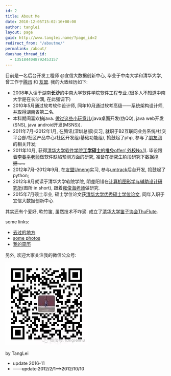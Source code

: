 ```yaml
---
id: 2
title: About Me
date: 2010-12-05T15:02:16+00:00
author: tanglei
layout: page
guid: http://www.tanglei.name/?page_id=2
redirect_from: "/aboutme/"
permalink: /about/
duoshuo_thread_id:
  - 1351844048792453157
---
```


目前是一名后台开发工程师 @宜信大数据创新中心, 毕业于中南大学和清华大学, 曾工作于<a href='http://www.tencent.com/zh-cn/index.shtml' target='_blank'>腾讯</a> 和 <a href='http://www.umeng.com/' target='_blank'>友盟</a>. 我的大致经历如下: 

  * 2008年入读于湖南**长沙**的中南大学软件学院软件工程专业.(很多人不知道中南大学是在长沙滴, 在此强调下)
  * 2010年5月通过软考软件设计师, 同年10月通过软考高级——系统架构设计师, 并取得湖南省第二名.
  * 本科期间喜欢搞java. <a href="http://www.tanglei.name/blog/some-of-my-projects.html" target="_blank">做过这些小玩意儿</a>(java桌面开发(仿QQ), java web开发(SNS), java android开发(MSNS)).
  * 2011年7月&#8211;2012年1月, 在腾讯(深圳总部)实习, 就职于B2互联网业务系统/社交平台部/社区产品中心/社区开发组/基础功能组/, 捣鼓起了php, 参与了<a href="http://www.pengyou.com/" target="_blank">朋友网</a>的相关开发;
  * 2011年10月, 获得<a href="http://www.thss.tsinghua.edu.cn/publish/soft/3649/2011/20110929172848279367829/20110929172848279367829_.html" target="_blank">清华大学软件学院<b>工学硕士</b>的推免offer( 外校No.1)</a>. 毕设跟着<a href="http://www.tsinghua.edu.cn/publish/soft/3641/2010/20101214145715050281583/20101214145715050281583_.html" target="_blank">李春平老师</a>做软件缺陷预测方面的研究, <del datetime="2012-10-10T15:19:13+00:00"> 准备在研究生阶段研究下数据挖掘……</del>
  * 2012年7月&#8211;2012年9月, 在<a href="http://www.umeng.com/" target="_blank">友盟Umeng</a>实习, 参与<a href="http://www.umtrack.com/" target="_blank">umtrack</a>后台开发, 捣鼓起了python;
  * 2012年8月就读于清华大学软院学院, 阴差阳错在<a href="http://cgcad.thss.tsinghua.edu.cn/" target="_blank">计算机图形学与辅助设计研究所</a>(图所 in short), 跟着<a href="http://www.tsinghua.edu.cn/publish/soft/3641/2010/20101214083753061940585/20101214083753061940585_.html" target="_blank">雍俊海老师</a>做研究.
  * 2015年7月硕士毕业, 硕士学位论文获<a href="/blog/summary-of-year-2015.html" target="_blank">清华大学优秀硕士学位论文</a>, 同年入职于宜信大数据创新中心.  


其实还有个爱好, 吹竹笛, 虽然技术不咋滴. 成立了<a href="http://www.thuflute.com" target="_blank">清华大学笛子协会ThuFlute</a>.
  
some links:

  * <a href="http://www.tanglei.name/blog/where-i-have-been.html" target="_blank">去过的地方</a>
  * <a href="http://remote.tanglei.name/photos/" target="_blank">some photos</a>
  * <a href="http://cv.tanglei.me" target="_blank">我的简历</a>


另外, 欢迎大家关注我的微信公众号:

![tangleithu 唐磊coder 微信公众号](/resources/wechat-tangleithu.jpg)

by TangLei 

  * update 2016-11
  * <del>&#8212;&#8212;update 2012/2/1&#8212;>2012/10/10</del>
